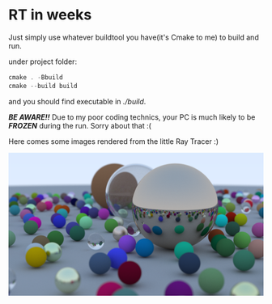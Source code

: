 # RT in weeks

Just simply use whatever buildtool you have(it's Cmake to me) to build and run.

under project folder:

```powershell
cmake . -Bbuild
cmake --build build
```

and you should find executable in *./build*.

***BE AWARE!!*** Due to my poor coding technics, your PC is much likely to be ***FROZEN*** during the run. Sorry about that :(

Here comes some images rendered from the little Ray Tracer :)

![Many Spheres](./img/image.png "Rendering Result 01")
